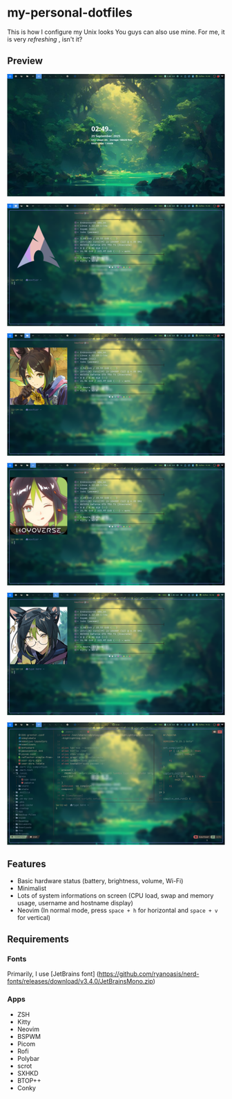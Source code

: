 # my-personal-dotfiles
This is how I configure my Unix looks
You guys can also use mine.
For me, it is very _refreshing_ , isn't it?

## Preview
![First Boot](preview/boot.png "This is the first boot")


![Fetch 1](preview/1fetch.png " ")


![Fetch 2](preview/2fetch.png " ")


![Fetch 3](preview/3fetch.png " ")


![Fetch 4](preview/4fetch.png " ")


![Neovim](preview/neovim.png " ")


## Features
* Basic hardware status (battery, brightness, volume, Wi-Fi)
* Minimalist
* Lots of system informations on screen (CPU load, swap and memory usage, username and hostname display)
* Neovim (In normal mode, press `space + h` for horizontal and `space + v` for vertical)


## Requirements
### Fonts
Primarily, I use [JetBrains font] (https://github.com/ryanoasis/nerd-fonts/releases/download/v3.4.0/JetBrainsMono.zip)
### Apps
* ZSH
* Kitty
* Neovim
* BSPWM
* Picom
* Rofi
* Polybar
* scrot
* SXHKD
* BTOP++
* Conky
